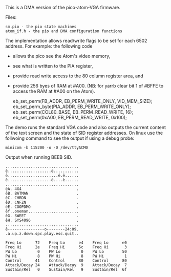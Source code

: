 This is a DMA version of the pico-atom-VGA firmware.

Files:

    sm.pio - the pio state machines
    atom_if.h - the pio and DMA configuration functions

The implementation allows read/write flags to be set for each 6502 address. 
For example: the following code 
- allows the pico see the Atom's video memory,
- see what is written to the PIA register,
- provide read write access to the 80 column register area, and
- provide 256 byes of RAM at #A00. (NB: for yarrb clear bit 1 of #BFFE to access the RAM at #A00 on the Atom).

    eb_set_perm(FB_ADDR, EB_PERM_WRITE_ONLY, VID_MEM_SIZE);
    eb_set_perm_byte(PIA_ADDR, EB_PERM_WRITE_ONLY);
    eb_set_perm(COL80_BASE, EB_PERM_READ_WRITE, 16);
    eb_set_perm(0xA00, EB_PERM_READ_WRITE, 0x100); 

The demo runs the standard VGA code and also outputs the current content of the text screen and the state of SID register addresses. On linux use the follwoing command to see the output if using a debug probe:

    minicom -b 115200 -o -D /dev/ttyACM0 

Output when running BEEB SID.

    ................................
    ê...................è...........
    ê......................ê.ê......
    ê...................è....è......
    ................................
    êA. 4X4                        .
    êB. BATMAN                     .
    êC. CHRDN                      .
    êD. CNFZN                      .
    êE. COOPDMO                    .
    êf..oneman......................
    êG. SWEET                      .
    êH. SYS4096                    .
    ................................
    ê----------------o--------24:09.
    .a.up.z.down.spc.play.esc.quit..

    Freq Lo      72    Freq Lo      e4    Freq Lo      e0    
    Freq Hi      2e    Freq Hi      5c    Freq Hi       3    
    PW Lo         0    PW Lo         0    PW Lo        50    
    PW Hi         8    PW Hi         8    PW Hi         1    
    Control      41    Control      80    Control      80    
    Attack/Decay 24    Attack/Decay  9    Attack/Decay  7    
    Sustain/Rel   0    Sustain/Rel   9    Sustain/Rel  6f    


